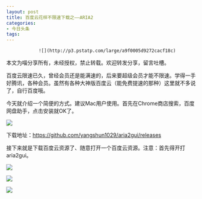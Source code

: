 ```yaml
---
layout: post
title: 百度云花样不限速下载之——ARIA2
categories:
- 今日头条
tags:
---
```

				![](http://p3.pstatp.com/large/a9f0005d9272cacf18c)

本文为喵分享所有，未经授权，禁止转载。欢迎转发分享，留言吐槽。

百度云限速已久，曾经会员还是能满速的，后来要超级会员才能不限速。学得一手好腾讯，各种会员。虽然有各种大神版百度云（能免费提速的那种）这里就不多说了，自行百度哦。

今天就介绍一个简便的方式。建议Mac用户使用。首先在Chrome商店搜索，百度网盘助手，点击安装就OK了。

![](http://p1.pstatp.com/large/ba20000797cacb39752)

下载地址：https://github.com/yangshun1029/aria2gui/releases

接下来就是下载百度云资源了、随意打开一个百度云资源。注意：首先得开打aria2gui。

![](http://p3.pstatp.com/large/b9d000131f5ff1890e2)

![](http://p9.pstatp.com/large/b0f000890ab33f5f7f6)

![](http://p5a.pstatp.com/large/b9d00013278e554b199)